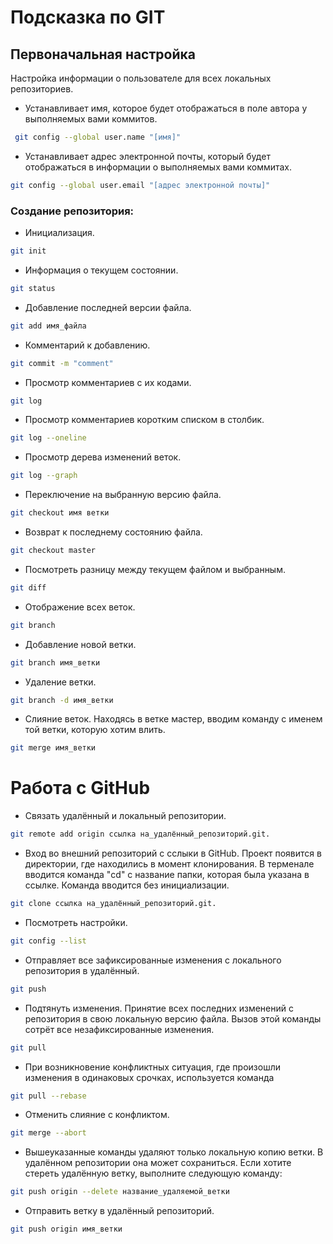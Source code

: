 # Подсказка по GIT


## Первоначальная настройка
Настройка информации о пользователе для всех локальных репозиториев.

* Устанавливает имя, которое будет отображаться в поле автора у выполняемых вами коммитов.
```sh
 git config --global user.name "[имя]"
 ```

* Устанавливает адрес электронной почты, который будет отображаться в информации о выполняемых вами коммитах.
```sh
git config --global user.email "[адрес электронной почты]"
```

### Создание репозитория:

* Инициализация.
```sh
git init 
```

* Информация о текущем состоянии.
```sh
git status
```

* Добавление последней версии файла.
```sh
git add имя_файла
```

* Комментарий к добавлению.
```sh
git commit -m "comment"
```

* Просмотр комментариев с их кодами.
```sh
git log
```

* Просмотр комментариев коротким списком в столбик.
```sh
git log --oneline
```

* Просмотр дерева изменений веток.
```sh
git log --graph
```


* Переключение на выбранную версию файла.
```sh
git checkout имя ветки
```

* Возврат к последнему состоянию файла.
```sh
git checkout master
```

* Посмотреть разницу между текущем файлом и выбранным.
```sh
git diff
```

* Отображение всех веток.
```sh
git branch
```

* Добавление новой ветки.
```sh 
git branch имя_ветки
```

* Удаление ветки.
```sh 
git branch -d имя_ветки
```

* Слияние веток. Находясь в ветке мастер, вводим команду с именем той ветки, которую хотим влить.
```sh
git merge имя_ветки
```

# Работа с GitHub


* Связать удалённый и локальный репозитории.
```sh
git remote add origin ссылка на_удалённый_репозиторий.git.
```

* Вход во внешний репозиторий с сслыки в GitHub.
Проект появится в директории, где находились в момент клонирования.
В терменале вводится команда "cd" с название папки, которая была указана в ссылке. Команда вводится без инициализации.
```sh
git clone ссылка на_удалённый_репозиторий.git.
```

* Посмотреть настройки.
```sh
git config --list
```

* Отправляет все зафиксированные изменения с локального репозитория в удалённый.
```sh
git push
```

* Подтянуть изменения. Принятие всех последних изменений с репозитория в свою локальную версию файла. Вызов этой команды сотрёт все незафиксированные изменения.
```sh
git pull
```

* При возникновение конфликтных ситуация, где произошли изменения в одинаковых срочках, используется команда
```sh
git pull --rebase
```

* Отменить слияние с конфликтом.
```sh
git merge --abort
```

* Вышеуказанные команды удаляют только локальную копию ветки. В удалённом репозитории она может сохраниться. Если хотите стереть удалённую ветку, выполните следующую команду:

```sh
git push origin --delete название_удаляемой_ветки
```

* Отправить ветку в удалённый репозиторий.
```sh
git push origin имя_ветки
```